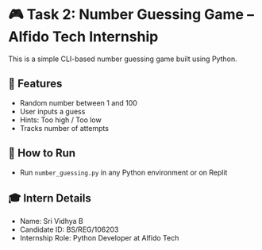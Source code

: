 # 🎮 Task 2: Number Guessing Game – Alfido Tech Internship
This is a simple CLI-based number guessing game built using Python.
## 🔧 Features
- Random number between 1 and 100
- User inputs a guess
- Hints: Too high / Too low
- Tracks number of attempts
## 🧪 How to Run
- Run `number_guessing.py` in any Python environment or on Replit
## 🎓 Intern Details
- Name: Sri Vidhya B
- Candidate ID: BS/REG/106203
- Internship Role: Python Developer at Alfido Tech
